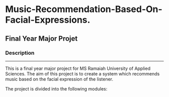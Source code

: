 # Music-Recommendation-Based-On-Facial-Expressions.

## Final Year Major Projet

### Description
----
This is a final year major project for MS Ramaiah University of Applied Sciences. The aim of this project is to create a system which recommends music based on the facial expression of the listener.  

The project is divided into the following modules:
